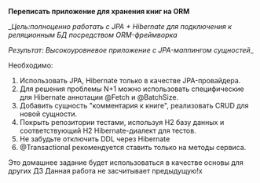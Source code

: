 **Переписать приложение для хранения книг на ORM**

__Цель:полноценно работать с JPA + Hibernate для подключения к реляционным БД посредством ORM-фреймворка_
 
 _Результат: Высокоуровневое приложение с JPA-маппингом сущностей__

Необходимо:

1. Использовать JPA, Hibernate только в качестве JPA-провайдера.
2. Для решения проблемы N+1 можно использовать специфические для Hibernate аннотации @Fetch и @BatchSize.
3. Добавить сущность "комментария к книге", реализовать CRUD для новой сущности.
4. Покрыть репозитории тестами, используя H2 базу данных и соответствующий H2 Hibernate-диалект для тестов.
5. Не забудьте отключить DDL через Hibernate
6. @Transactional рекомендуется ставить только на методы сервиса.

Это домашнее задание будет использоваться в качестве основы для других ДЗ
Данная работа не засчитывает предыдущую!х